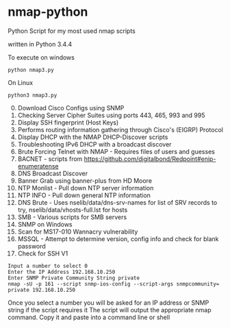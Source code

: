# nmap-python
Python Script for my most used nmap scripts

written in Python 3.4.4

To execute on windows
```
python nmap3.py 
```
On Linux
```
python3 nmap3.py
```
0. Download Cisco Configs using SNMP
1. Checking Server Cipher Suites using ports 443, 465, 993 and 995
2. Display SSH fingerprint (Host Keys) 
3. Performs routing information gathering through Cisco's (EIGRP) Protocol
4. Display DHCP with the NMAP DHCP-Discover scripts
5. Troubleshooting IPv6 DHCP with a broadcast discover
6. Brute Forcing Telnet with NMAP - Requires files of users and guesses 
7. BACNET - scripts from https://github.com/digitalbond/Redpoint#enip-enumeratense
8. DNS Broadcast Discover
9. Banner Grab using banner-plus from HD Moore
10. NTP Monlist - Pull down NTP server information
11. NTP INFO - Pull down general NTP information
12. DNS Brute - Uses nselib/data/dns-srv-names for list of SRV records to try, nselib/data/vhosts-full.lst for hosts
13. SMB - Various scripts for SMB servers
14. SNMP on Windows
15. Scan for MS17-010 Wannacry vulnerability
16. MSSQL - Attempt to determine version, config info and check for blank password
17. Check for SSH V1

```
Input a number to select 0
Enter the IP Address 192.168.10.250
Enter SNMP Private Community String private
nmap -sU -p 161 --script snmp-ios-config --script-args snmpcommunity= private 192.168.10.250
```

Once you select a number you will be asked for an IP address or SNMP string if the script requires it
The script will output the appropriate nmap command. Copy it and paste into a command line or shell

